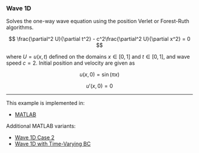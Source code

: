 ### Wave 1D

Solves the one-way wave equation using the position Verlet or Forest-Ruth algorithms.

$$
\frac{\partial^2 U}{\partial t^2} - c^2\frac{\partial^2 U}{\partial x^2} = 0
$$

where $U=u(x,t)$ defined on the domains $x\in[0,1]$ and $t\in[0,1]$, and wave speed $c=2$. Initial position and velocity are given as

$$
u(x,0) = \sin(\pi x)
$$

$$
u'(x,0) = 0
$$

---

This example is implemented in:
- [MATLAB](../../../../matlab/Hyperbolic/1D/wave1D.m)

Additional MATLAB variants:
- [Wave 1D Case 2](../../../../matlab/Hyperbolic/1D/wave1D_case2.m)
- [Wave 1D with Time-Varying BC](../../../../matlab/Hyperbolic/1D/wave1DTimeVaryingBC.m)